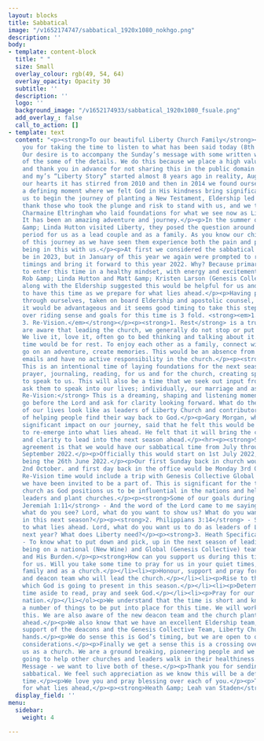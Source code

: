 ```yaml
---
layout: blocks
title: Sabbatical
image: "/v1652174747/sabbatical_1920x1080_nokhgo.png"
description: ''
body:
- template: content-block
  title: " "
  size: Small
  overlay_colour: rgb(49, 54, 64)
  overlay_opacity: Opacity 30
  subtitle: ''
  description: ''
  logo: ''
  background_image: "/v1652174933/sabbatical_1920x1080_fsuale.png"
  add_overlay_: false
  call_to_action: []
- template: text
  content: "<p><strong>To our beautiful Liberty Church Family</strong></p><p>Thank
    you for taking the time to listen to what has been said today (8th May 2022).
    Our desire is to accompany the Sunday’s message with some written words as a reminder
    of the some of the details. We do this because we place a high value on family
    and thank you in advance for not sharing this in the public domain.</p><p>Leah’s
    and my’s “Liberty Story” started almost 8 years ago in reality, August 2014. In
    our hearts it has stirred from 2010 and then in 2014 we found ourselves facing
    a defining moment where we felt God in His kindness bring significant people alongside
    us to begin the journey of planting a New Testament, Eldership led church.</p><p>We
    thank those who took the plunge and risk to stand with us, and we thank Mike &amp;
    Charmaine Eltringham who laid foundations for what we see now as Liberty Church.
    It has been an amazing adventure and journey.</p><p>In the summer of 2019, Rob
    &amp; Linda Hutton visited Liberty, they posed the question around a sabbatical
    period for us as a lead couple and as a family. As you know our children are part
    of this journey as we have seen them experience both the pain and privilege of
    being in this with us.</p><p>At first we considered the sabbatical time would
    be in 2023, but in January of this year we again were prompted to reconsider the
    timings and bring it forward to this year 2022. Why? Because primarily we want
    to enter this time in a healthy mindset, with energy and excitement.</p><p>Both
    Rob &amp; Linda Hutton and Matt &amp; Kristen Larson (Genesis Collective Team)
    along with the Eldership suggested this would be helpful for us and the church
    to have this time as we prepare for what lies ahead.</p><p>Having prayed this
    through ourselves, taken on board Eldership and apostolic counsel, we can see
    it would be advantageous and it seems good timing to take this step.</p><p>The
    over riding sense and goals for this time is 3 fold. <strong><em>1. Rest 2. Reset
    3. Re-Vision.</em></strong></p><p><strong>1. Rest</strong> is a true pause. We
    are aware that leading the church, we generally do not stop or put this role down.
    We live it, love it, often go to bed thinking and talking about it. So part of
    time would be for rest. To enjoy each other as a family, connect with our children,
    go on an adventure, create memories. This would be an absence from social media,
    emails and have no active responsibility in the church.</p><p><strong>2. Reset:</strong>
    This is an intentional time of laying foundations for the next season. In Scripture,
    prayer, journaling, reading, for us and for the church, creating space for God
    to speak to us. This will also be a time that we seek out input from mentors and
    ask them to speak into our lives; individually, our marriage and as leaders.</p><p><strong>3.
    Re-Vision:</strong> This is a dreaming, shaping and listening moment where we
    go before the Lord and ask for clarity looking forward. What do the next years
    of our lives look like as leaders of Liberty Church and contributors to the mission
    of helping people find their way back to God.</p><p>Gary Morgan, who has has a
    significant impact on our journey, said that he felt this would be a time of cocooning
    to re-emerge into what lies ahead. He felt that it will bring the courage, confidence
    and clarity to lead into the next season ahead.</p><hr><p><strong>Schedule</strong></p><p>The
    agreement is that we would have our sabbatical time from July through to end of
    September 2022.</p><p>Officially this would start on 1st July 2022, our last Sunday
    being the 26th June 2022.</p><p>Our first Sunday back in church would be Sunday
    2nd October. and first day back in the office would be Monday 3rd October.</p><p>Our
    Re-Vision time would include a trip with Genesis Collective Global Team which
    we have been invited to be a part of. This is significant for the team and the
    church as God positions us to be influential in the nations and helping raise
    leaders and plant churches.</p><p><strong>Some of our goals during this time….</strong></p><p><strong>1.
    Jeremiah 1:11</strong> - And the word of the Lord came to me saying, Jeremiah,
    what do you see? Lord, what do you want to show us? What do you want us to see
    in this next season?</p><p><strong>2. Philippians 3:14</strong> - Straining forward
    to what lies ahead. Lord, what do you want us to do as leaders of Liberty in this
    next year? What does Liberty need?</p><p><strong>3. Heath Specifically</strong>
    - To know what to put down and pick, up in the next season of leading Liberty,
    being on a national (New Wine) and Global (Genesis Collective) teams. His yoke
    and His Burden.</p><p><strong>How can you support us during this time?</strong></p><ol><li><p>Pray
    for us. Will you take some time to pray for us in your quiet times, with your
    family and as a church.</p></li><li><p>Honour, support and pray for the Eldership
    and deacon team who will lead the church.</p></li><li><p>Rise to the opportunities
    which God is going to present in this season.</p></li><li><p>Determine to set
    time aside to read, pray and seek God.</p></li><li><p>Pray for our city, region,
    nation.</p></li></ol><p>We understand that the time is short and know there are
    a number of things to be put into place for this time. We will work hard to achieve
    this. We are also aware of the new deacon team and the church plant which lies
    ahead.</p><p>We also know that we have an excellent Eldership team, who with the
    support of the deacons and the Genesis Collective Team, Liberty Church is in excellent
    hands.</p><p>We do sense this is God’s timing, but we are open to questions and
    considerations.</p><p>Finally we get a sense this is a crossing over moment for
    us as a church. We are a ground breaking, pioneering people and we feel we are
    going to help other churches and leaders walk in their healthiness. Model and
    Message - we want to live both of these.</p><p>Thank you for sending us on this
    sabbatical. We feel such appreciation as we know this will be a defining and refining
    time.</p><p>We love you and pray blessing over each of you.</p><p>Thank you Jesus
    for what lies ahead,</p><p><strong>Heath &amp; Leah van Staden</strong></p>"
  display_field: ''
menu:
  sidebar:
    weight: 4

---
```

